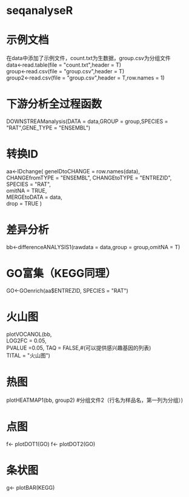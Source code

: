 # seqanalyseR
# 示例文档
在data中添加了示例文件，count.txt为生数据，group.csv为分组文件  
data<-read.table(file = "count.txt",header = T)   
group<-read.csv(file = "group.csv",header = T)  
group2<-read.csv(file = "group.csv",header = T,row.names = 1)   
# 下游分析全过程函数
DOWNSTREAManalysis(DATA = data,GROUP = group,SPECIES = "RAT",GENE_TYPE = "ENSEMBL")  

# 转换ID
aa<-IDchange(
  geneIDtoCHANGE = row.names(data),  
  CHANGEfromTYPE = "ENSEMBL", 
  CHANGEtoTYPE = "ENTREZID",  
  SPECIES = "RAT",  
  omitNA = TRUE,  
  MERGEtoDATA = data,  
  drop = TRUE 
) 
# 差异分析
bb<-differenceANALYSIS1(rawdata = data,group = group,omitNA = T)  
# GO富集（KEGG同理）
GO<-GOenrich(aa$ENTREZID, SPECIES = "RAT")  
# 火山图
plotVOCANOL(bb,    
            LOG2FC = 0.05,   
            PVALUE =0.05, 
            TAQ = FALSE,#(可以提供感兴趣基因的列表)     
            TITAL = "火山图")
# 热图
plotHEATMAP1(bb, group2) #分组文件2（行名为样品名，第一列为分组）)
# 点图
f<- plotDOT1(GO)
f<- plotDOT2(GO)
# 条状图
g<- plotBAR(KEGG)
